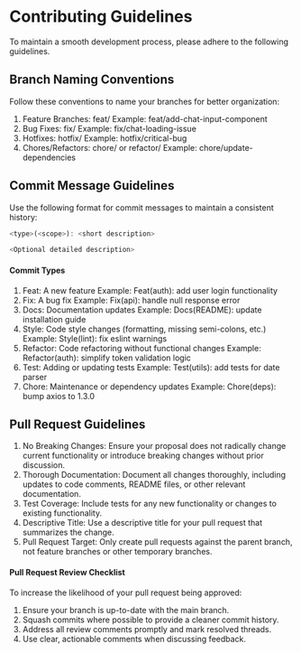 # Contributing Guidelines

To maintain a smooth development process, please adhere to the following guidelines.

## Branch Naming Conventions

Follow these conventions to name your branches for better organization:

1. Feature Branches: feat/<short-description>
   Example: feat/add-chat-input-component
2. Bug Fixes: fix/<short-description>
   Example: fix/chat-loading-issue
3. Hotfixes: hotfix/<short-description>
   Example: hotfix/critical-bug
4. Chores/Refactors: chore/<short-description> or refactor/<short-description>
   Example: chore/update-dependencies

## Commit Message Guidelines

Use the following format for commit messages to maintain a consistent history:

```js
<type>(<scope>): <short description>

<Optional detailed description>
```

#### Commit Types

1. Feat: A new feature
   Example: Feat(auth): add user login functionality
2. Fix: A bug fix
   Example: Fix(api): handle null response error
3. Docs: Documentation updates
   Example: Docs(README): update installation guide
4. Style: Code style changes (formatting, missing semi-colons, etc.)
   Example: Style(lint): fix eslint warnings
5. Refactor: Code refactoring without functional changes
   Example: Refactor(auth): simplify token validation logic
6. Test: Adding or updating tests
   Example: Test(utils): add tests for date parser
7. Chore: Maintenance or dependency updates
   Example: Chore(deps): bump axios to 1.3.0

## Pull Request Guidelines

1. No Breaking Changes: Ensure your proposal does not radically change current functionality or introduce breaking changes without prior discussion.
2. Thorough Documentation: Document all changes thoroughly, including updates to code comments, README files, or other relevant documentation.
3. Test Coverage: Include tests for any new functionality or changes to existing functionality.
4. Descriptive Title: Use a descriptive title for your pull request that summarizes the change.
5. Pull Request Target: Only create pull requests against the parent branch, not feature branches or other temporary branches.

#### Pull Request Review Checklist

To increase the likelihood of your pull request being approved:

1. Ensure your branch is up-to-date with the main branch.
2. Squash commits where possible to provide a cleaner commit history.
3. Address all review comments promptly and mark resolved threads.
4. Use clear, actionable comments when discussing feedback.
